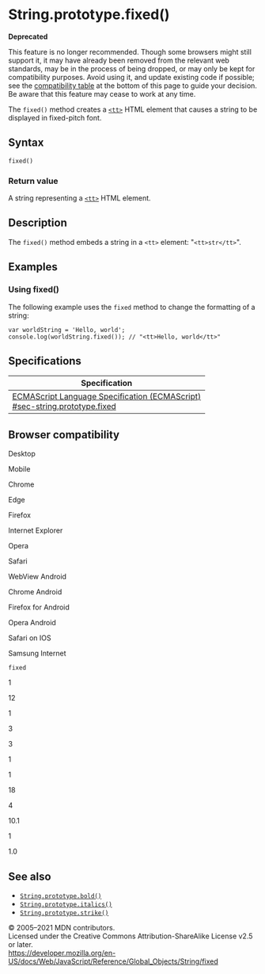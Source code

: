 String.prototype.fixed()
========================

**Deprecated**

This feature is no longer recommended. Though some browsers might still support it, it may have already been removed from the relevant web standards, may be in the process of being dropped, or may only be kept for compatibility purposes. Avoid using it, and update existing code if possible; see the [compatibility table](#browser_compatibility) at the bottom of this page to guide your decision. Be aware that this feature may cease to work at any time.

The `fixed()` method creates a [`<tt>`](https://developer.mozilla.org/en-US/docs/Web/HTML/Element/tt) HTML element that causes a string to be displayed in fixed-pitch font.

Syntax
------

    fixed()

### Return value

A string representing a [`<tt>`](https://developer.mozilla.org/en-US/docs/Web/HTML/Element/tt) HTML element.

Description
-----------

The `fixed()` method embeds a string in a `<tt>` element: "`<tt>str</tt>`".

Examples
--------

### Using fixed()

The following example uses the `fixed` method to change the formatting of a string:

    var worldString = 'Hello, world';
    console.log(worldString.fixed()); // "<tt>Hello, world</tt>"

Specifications
--------------

<table><thead><tr class="header"><th>Specification</th></tr></thead><tbody><tr class="odd"><td><a href="https://tc39.es/ecma262/#sec-string.prototype.fixed">ECMAScript Language Specification (ECMAScript)<br />
<span class="small">#sec-string.prototype.fixed</span></a></td></tr></tbody></table>

Browser compatibility
---------------------

Desktop

Mobile

Chrome

Edge

Firefox

Internet Explorer

Opera

Safari

WebView Android

Chrome Android

Firefox for Android

Opera Android

Safari on IOS

Samsung Internet

`fixed`

1

12

1

3

3

1

1

18

4

10.1

1

1.0

See also
--------

-   [`String.prototype.bold()`](bold)
-   [`String.prototype.italics()`](italics)
-   [`String.prototype.strike()`](strike)

© 2005–2021 MDN contributors.  
Licensed under the Creative Commons Attribution-ShareAlike License v2.5 or later.  
<a href="https://developer.mozilla.org/en-US/docs/Web/JavaScript/Reference/Global_Objects/String/fixed" class="_attribution-link">https://developer.mozilla.org/en-US/docs/Web/JavaScript/Reference/Global_Objects/String/fixed</a>
